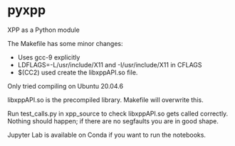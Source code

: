 # pyxpp
XPP as a Python module

The Makefile has some minor changes:
* Uses gcc-9 explicitly
* LDFLAGS=-L/usr/include/X11 and -I/usr/include/X11 in CFLAGS
* $(CC2) used create the libxppAPI.so file.

Only tried compiling on Ubuntu 20.04.6

libxppAPI.so is the precompiled library. Makefile will overwrite this.

Run test_calls.py in xpp_source to check libxppAPI.so gets called correctly. Nothing should happen; if there are no segfaults you are in good shape.

Jupyter Lab is available on Conda if you want to run the notebooks.
